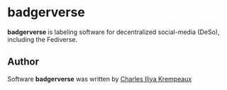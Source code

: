 # badgerverse

**badgerverse** is labeling software for decentralized social-media (DeSo), including the Fediverse.

## Author

Software **badgerverse** was written by [Charles Iliya Krempeaux](http://reiver.link)
